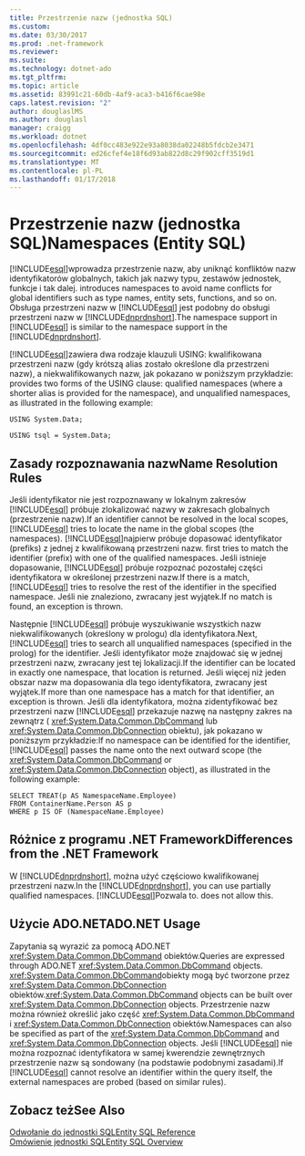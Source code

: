 ```yaml
---
title: Przestrzenie nazw (jednostka SQL)
ms.custom: 
ms.date: 03/30/2017
ms.prod: .net-framework
ms.reviewer: 
ms.suite: 
ms.technology: dotnet-ado
ms.tgt_pltfrm: 
ms.topic: article
ms.assetid: 83991c21-60db-4af9-aca3-b416f6cae98e
caps.latest.revision: "2"
author: douglaslMS
ms.author: douglasl
manager: craigg
ms.workload: dotnet
ms.openlocfilehash: 4df0cc483e922e93a8038da02248b5fdcb2e3471
ms.sourcegitcommit: ed26cfef4e18f6d93ab822d8c29f902cff3519d1
ms.translationtype: MT
ms.contentlocale: pl-PL
ms.lasthandoff: 01/17/2018
---
```

# <a name="namespaces-entity-sql"></a><span data-ttu-id="1952e-102">Przestrzenie nazw (jednostka SQL)</span><span class="sxs-lookup"><span data-stu-id="1952e-102">Namespaces (Entity SQL)</span></span>
[!INCLUDE[esql](../../../../../../includes/esql-md.md)]<span data-ttu-id="1952e-103">wprowadza przestrzenie nazw, aby uniknąć konfliktów nazw identyfikatorów globalnych, takich jak nazwy typu, zestawów jednostek, funkcje i tak dalej.</span><span class="sxs-lookup"><span data-stu-id="1952e-103"> introduces namespaces to avoid name conflicts for global identifiers such as type names, entity sets, functions, and so on.</span></span> <span data-ttu-id="1952e-104">Obsługa przestrzeni nazw w [!INCLUDE[esql](../../../../../../includes/esql-md.md)] jest podobny do obsługi przestrzeni nazw w [!INCLUDE[dnprdnshort](../../../../../../includes/dnprdnshort-md.md)].</span><span class="sxs-lookup"><span data-stu-id="1952e-104">The namespace support in [!INCLUDE[esql](../../../../../../includes/esql-md.md)] is similar to the namespace support in the [!INCLUDE[dnprdnshort](../../../../../../includes/dnprdnshort-md.md)].</span></span>  
  
 [!INCLUDE[esql](../../../../../../includes/esql-md.md)]<span data-ttu-id="1952e-105">zawiera dwa rodzaje klauzuli USING: kwalifikowana przestrzeni nazw (gdy krótszą alias zostało określone dla przestrzeni nazw), a niekwalifikowanych nazw, jak pokazano w poniższym przykładzie:</span><span class="sxs-lookup"><span data-stu-id="1952e-105"> provides two forms of the USING clause: qualified namespaces (where a shorter alias is provided for the namespace), and unqualified namespaces, as illustrated in the following example:</span></span>  
  
 `USING System.Data;`  
  
 `USING tsql = System.Data;`  
  
## <a name="name-resolution-rules"></a><span data-ttu-id="1952e-106">Zasady rozpoznawania nazw</span><span class="sxs-lookup"><span data-stu-id="1952e-106">Name Resolution Rules</span></span>  
 <span data-ttu-id="1952e-107">Jeśli identyfikator nie jest rozpoznawany w lokalnym zakresów [!INCLUDE[esql](../../../../../../includes/esql-md.md)] próbuje zlokalizować nazwy w zakresach globalnych (przestrzenie nazw).</span><span class="sxs-lookup"><span data-stu-id="1952e-107">If an identifier cannot be resolved in the local scopes, [!INCLUDE[esql](../../../../../../includes/esql-md.md)] tries to locate the name in the global scopes (the namespaces).</span></span> [!INCLUDE[esql](../../../../../../includes/esql-md.md)]<span data-ttu-id="1952e-108">najpierw próbuje dopasować identyfikator (prefiks) z jednej z kwalifikowaną przestrzeni nazw.</span><span class="sxs-lookup"><span data-stu-id="1952e-108"> first tries to match the identifier (prefix) with one of the qualified namespaces.</span></span> <span data-ttu-id="1952e-109">Jeśli istnieje dopasowanie, [!INCLUDE[esql](../../../../../../includes/esql-md.md)] próbuje rozpoznać pozostałej części identyfikatora w określonej przestrzeni nazw.</span><span class="sxs-lookup"><span data-stu-id="1952e-109">If there is a match, [!INCLUDE[esql](../../../../../../includes/esql-md.md)] tries to resolve the rest of the identifier in the specified namespace.</span></span> <span data-ttu-id="1952e-110">Jeśli nie znaleziono, zwracany jest wyjątek.</span><span class="sxs-lookup"><span data-stu-id="1952e-110">If no match is found, an exception is thrown.</span></span>  
  
 <span data-ttu-id="1952e-111">Następnie [!INCLUDE[esql](../../../../../../includes/esql-md.md)] próbuje wyszukiwanie wszystkich nazw niekwalifikowanych (określony w prologu) dla identyfikatora.</span><span class="sxs-lookup"><span data-stu-id="1952e-111">Next, [!INCLUDE[esql](../../../../../../includes/esql-md.md)] tries to search all unqualified namespaces (specified in the prolog) for the identifier.</span></span> <span data-ttu-id="1952e-112">Jeśli identyfikator może znajdować się w jednej przestrzeni nazw, zwracany jest tej lokalizacji.</span><span class="sxs-lookup"><span data-stu-id="1952e-112">If the identifier can be located in exactly one namespace, that location is returned.</span></span> <span data-ttu-id="1952e-113">Jeśli więcej niż jeden obszar nazw ma dopasowania dla tego identyfikatora, zwracany jest wyjątek.</span><span class="sxs-lookup"><span data-stu-id="1952e-113">If more than one namespace has a match for that identifier, an exception is thrown.</span></span> <span data-ttu-id="1952e-114">Jeśli dla identyfikatora, można zidentyfikować bez przestrzeni nazw [!INCLUDE[esql](../../../../../../includes/esql-md.md)] przekazuje nazwę na następny zakres na zewnątrz ( <xref:System.Data.Common.DbCommand> lub <xref:System.Data.Common.DbConnection> obiektu), jak pokazano w poniższym przykładzie:</span><span class="sxs-lookup"><span data-stu-id="1952e-114">If no namespace can be identified for the identifier, [!INCLUDE[esql](../../../../../../includes/esql-md.md)] passes the name onto the next outward scope (the <xref:System.Data.Common.DbCommand> or <xref:System.Data.Common.DbConnection> object), as illustrated in the following example:</span></span>  
  
```  
SELECT TREAT(p AS NamespaceName.Employee)  
FROM ContainerName.Person AS p  
WHERE p IS OF (NamespaceName.Employee)  
```  
  
## <a name="differences-from-the-net-framework"></a><span data-ttu-id="1952e-115">Różnice z programu .NET Framework</span><span class="sxs-lookup"><span data-stu-id="1952e-115">Differences from the .NET Framework</span></span>  
 <span data-ttu-id="1952e-116">W [!INCLUDE[dnprdnshort](../../../../../../includes/dnprdnshort-md.md)], można użyć częściowo kwalifikowanej przestrzeni nazw.</span><span class="sxs-lookup"><span data-stu-id="1952e-116">In the [!INCLUDE[dnprdnshort](../../../../../../includes/dnprdnshort-md.md)], you can use partially qualified namespaces.</span></span> [!INCLUDE[esql](../../../../../../includes/esql-md.md)]<span data-ttu-id="1952e-117">Pozwala to.</span><span class="sxs-lookup"><span data-stu-id="1952e-117"> does not allow this.</span></span>  
  
## <a name="adonet-usage"></a><span data-ttu-id="1952e-118">Użycie ADO.NET</span><span class="sxs-lookup"><span data-stu-id="1952e-118">ADO.NET Usage</span></span>  
 <span data-ttu-id="1952e-119">Zapytania są wyrazić za pomocą ADO.NET <xref:System.Data.Common.DbCommand> obiektów.</span><span class="sxs-lookup"><span data-stu-id="1952e-119">Queries are expressed through ADO.NET <xref:System.Data.Common.DbCommand> objects.</span></span> <span data-ttu-id="1952e-120"><xref:System.Data.Common.DbCommand>obiekty mogą być tworzone przez <xref:System.Data.Common.DbConnection> obiektów.</span><span class="sxs-lookup"><span data-stu-id="1952e-120"><xref:System.Data.Common.DbCommand> objects can be built over <xref:System.Data.Common.DbConnection> objects.</span></span> <span data-ttu-id="1952e-121">Przestrzenie nazw można również określić jako część <xref:System.Data.Common.DbCommand> i <xref:System.Data.Common.DbConnection> obiektów.</span><span class="sxs-lookup"><span data-stu-id="1952e-121">Namespaces can also be specified as part of the <xref:System.Data.Common.DbCommand> and <xref:System.Data.Common.DbConnection> objects.</span></span> <span data-ttu-id="1952e-122">Jeśli [!INCLUDE[esql](../../../../../../includes/esql-md.md)] nie można rozpoznać identyfikatora w samej kwerendzie zewnętrznych przestrzenie nazw są sondowany (na podstawie podobnymi zasadami).</span><span class="sxs-lookup"><span data-stu-id="1952e-122">If [!INCLUDE[esql](../../../../../../includes/esql-md.md)] cannot resolve an identifier within the query itself, the external namespaces are probed (based on similar rules).</span></span>  
  
## <a name="see-also"></a><span data-ttu-id="1952e-123">Zobacz też</span><span class="sxs-lookup"><span data-stu-id="1952e-123">See Also</span></span>  
 [<span data-ttu-id="1952e-124">Odwołanie do jednostki SQL</span><span class="sxs-lookup"><span data-stu-id="1952e-124">Entity SQL Reference</span></span>](../../../../../../docs/framework/data/adonet/ef/language-reference/entity-sql-reference.md)  
 [<span data-ttu-id="1952e-125">Omówienie jednostki SQL</span><span class="sxs-lookup"><span data-stu-id="1952e-125">Entity SQL Overview</span></span>](../../../../../../docs/framework/data/adonet/ef/language-reference/entity-sql-overview.md)
